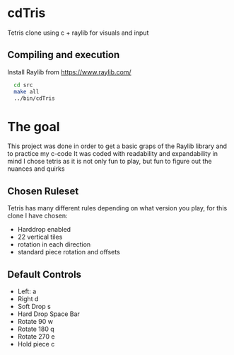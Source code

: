 # cdTris
Tetris clone using c + raylib for visuals and input

## Compiling and execution

Install Raylib from https://www.raylib.com/

```bash
  cd src
  make all
  ../bin/cdTris
```

# The goal
This project was done in order to get a basic graps of the Raylib library and to practice my c-code
It was coded with readability and expandability in mind
I chose tetris as it is not only fun to play, but fun to figure out the nuances and quirks

## Chosen Ruleset
Tetris has many different rules depending on what version you play, for this clone I have chosen:

- Harddrop enabled
- 22 vertical tiles
- rotation in each direction
- standard piece rotation and offsets

## Default Controls

- Left:       a
- Right       d
- Soft Drop   s
- Hard Drop   Space Bar
- Rotate 90   w
- Rotate 180  q
- Rotate 270  e
- Hold piece  c
